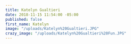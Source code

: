 ```yaml
---
title: Katelyn Gualtieri
date: 2018-11-15 11:54:00 -05:00
published: false
first_name: Katelyn
image: "/uploads/Katelyn%20Gualtieri.JPG"
crazy_image: "/uploads/Katelyn%20Gualtieri%20Fun.JPG"
---
```


